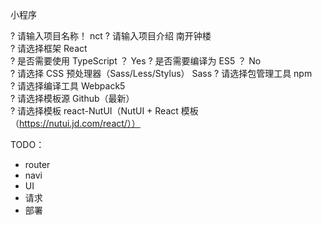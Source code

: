 小程序

? 请输入项目名称！ nct
? 请输入项目介绍 南开钟楼    
? 请选择框架 React                 
? 是否需要使用 TypeScript ？ Yes
? 是否需要编译为 ES5 ？ No                                
? 请选择 CSS 预处理器（Sass/Less/Stylus） Sass
? 请选择包管理工具 npm           
? 请选择编译工具 Webpack5          
? 请选择模板源 Github（最新）  
? 请选择模板 react-NutUI（NutUI + React 模板（https://nutui.jd.com/react/））

TODO：
+ router
+ navi
+ UI
+ 请求
+ 部署
